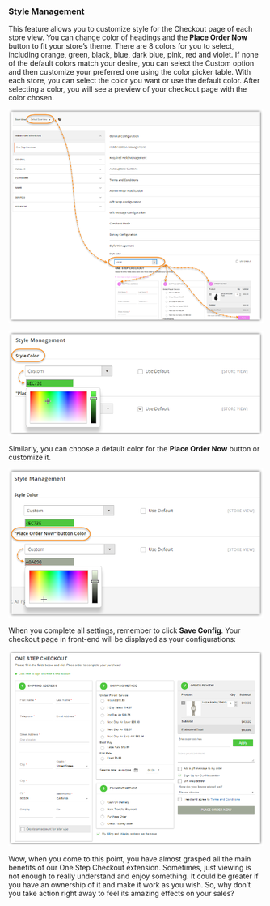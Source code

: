 ### Style Management
This feature allows you to customize style for the Checkout page of each store view.
You can change color of headings and the **Place Order Now** button to fit your store’s theme. There are 8 colors for you to select, including orange, green, black, blue, dark blue, pink, red and violet. If none of the default colors match your desire, you can select the Custom option and then customize your preferred one using the color picker table. With each store, you can select the color you want or use the default color.
After selecting a color, you will see a preview of your checkout page with the color chosen.

![store owners can choose and preview checkout page color style for each store view](./Image/How-to-config/16-config.png)

![store owners can select among 8 default colors or customize with color picker](./Image/How-to-config/17-config.png)

Similarly, you can choose a default color for the **Place Order Now** button or customize it.

![store owners can change color of Place Order Now button](./Image/How-to-config/18-config.png)

When you complete all settings, remember to click **Save Config**. Your checkout page in front-end will be displayed as your configurations:

![changes are applied on frontend after store owners click Save Config button](./Image/How-to-config/19-config.png)

Wow, when you come to this point, you have almost grasped all the main benefits of our One Step Checkout extension. Sometimes, just viewing is not enough to really understand and enjoy something. It could be greater if you have an ownership of it and make it work as you wish. So, why don’t you take action right away to feel its amazing effects on your sales?

